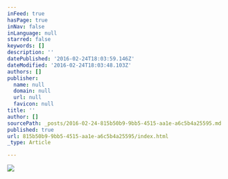 ```yaml
---
inFeed: true
hasPage: true
inNav: false
inLanguage: null
starred: false
keywords: []
description: ''
datePublished: '2016-02-24T18:03:59.146Z'
dateModified: '2016-02-24T18:03:48.103Z'
authors: []
publisher:
  name: null
  domain: null
  url: null
  favicon: null
title: ''
author: []
sourcePath: _posts/2016-02-24-815b50b9-9bb5-4515-aa1e-a6c5b4a25595.md
published: true
url: 815b50b9-9bb5-4515-aa1e-a6c5b4a25595/index.html
_type: Article

---
```

![](https://the-grid-user-content.s3-us-west-2.amazonaws.com/008d0f9f-1b74-4d55-bee9-9e100f58208c.jpg)